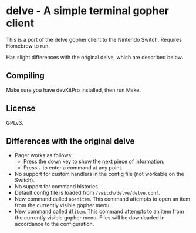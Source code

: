 # delve - A simple terminal gopher client

This is a port of the delve gopher client to the Nintendo Switch. Requires Homebrew to run.

Has slight differences with the original delve, which are described below.

## Compiling

Make sure you have devKitPro installed, then run Make.

## License

GPLv3.

## Differences with the original delve

* Pager works as follows: 
  * Press the down key to show the next piece of information.
  * Press `-` to enter a command at any point.
* No support for custom handlers in the config file (not workable on the Switch).
* No support for command histories.
* Default config file is loaded from `/switch/delve/delve.conf`.
* New command called `openitem`. This command attempts to open an item from the currently visible gopher menu.
* New command called `dlitem`. This command attempts to an item from the currently visible gopher menu. Files will be downloaded in accordance to the configuration.